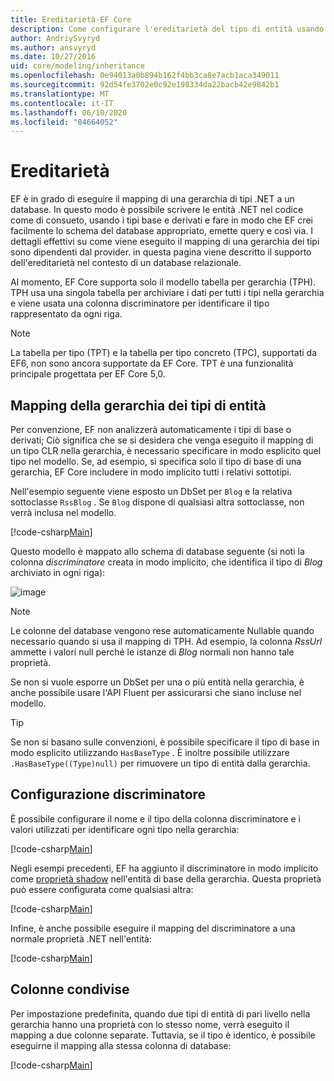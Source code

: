```yaml
---
title: Ereditarietà-EF Core
description: Come configurare l'ereditarietà del tipo di entità usando Entity Framework Core
author: AndriySvyryd
ms.author: ansvyryd
ms.date: 10/27/2016
uid: core/modeling/inheritance
ms.openlocfilehash: 0e94013a0b894b162f4bb3ca8e7acb1aca349011
ms.sourcegitcommit: 92d54fe3702e0c92e198334da22bacb42e9842b1
ms.translationtype: MT
ms.contentlocale: it-IT
ms.lasthandoff: 06/10/2020
ms.locfileid: "84664052"
---
```

# <a name="inheritance"></a>Ereditarietà

EF è in grado di eseguire il mapping di una gerarchia di tipi .NET a un database. In questo modo è possibile scrivere le entità .NET nel codice come di consueto, usando i tipi base e derivati e fare in modo che EF crei facilmente lo schema del database appropriato, emette query e così via. I dettagli effettivi su come viene eseguito il mapping di una gerarchia dei tipi sono dipendenti dal provider. in questa pagina viene descritto il supporto dell'ereditarietà nel contesto di un database relazionale.

Al momento, EF Core supporta solo il modello tabella per gerarchia (TPH). TPH usa una singola tabella per archiviare i dati per tutti i tipi nella gerarchia e viene usata una colonna discriminatore per identificare il tipo rappresentato da ogni riga.

> [!NOTE]
> La tabella per tipo (TPT) e la tabella per tipo concreto (TPC), supportati da EF6, non sono ancora supportate da EF Core. TPT è una funzionalità principale progettata per EF Core 5,0.

## <a name="entity-type-hierarchy-mapping"></a>Mapping della gerarchia dei tipi di entità

Per convenzione, EF non analizzerà automaticamente i tipi di base o derivati; Ciò significa che se si desidera che venga eseguito il mapping di un tipo CLR nella gerarchia, è necessario specificare in modo esplicito quel tipo nel modello. Se, ad esempio, si specifica solo il tipo di base di una gerarchia, EF Core includere in modo implicito tutti i relativi sottotipi.

Nell'esempio seguente viene esposto un DbSet per `Blog` e la relativa sottoclasse `RssBlog` . Se `Blog` dispone di qualsiasi altra sottoclasse, non verrà inclusa nel modello.

[!code-csharp[Main](../../../samples/core/Modeling/Conventions/InheritanceDbSets.cs?name=InheritanceDbSets&highlight=3-4)]

Questo modello è mappato allo schema di database seguente (si noti la colonna *discriminatore* creata in modo implicito, che identifica il tipo di *Blog* archiviato in ogni riga):

![image](_static/inheritance-tph-data.png)

>[!NOTE]
> Le colonne del database vengono rese automaticamente Nullable quando necessario quando si usa il mapping di TPH. Ad esempio, la colonna *RssUrl* ammette i valori null perché le istanze di *Blog* normali non hanno tale proprietà.

Se non si vuole esporre un DbSet per una o più entità nella gerarchia, è anche possibile usare l'API Fluent per assicurarsi che siano incluse nel modello.

> [!TIP]
> Se non si basano sulle convenzioni, è possibile specificare il tipo di base in modo esplicito utilizzando `HasBaseType` . È inoltre possibile utilizzare `.HasBaseType((Type)null)` per rimuovere un tipo di entità dalla gerarchia.

## <a name="discriminator-configuration"></a>Configurazione discriminatore

È possibile configurare il nome e il tipo della colonna discriminatore e i valori utilizzati per identificare ogni tipo nella gerarchia:

[!code-csharp[Main](../../../samples/core/Modeling/FluentAPI/DiscriminatorConfiguration.cs?name=DiscriminatorConfiguration&highlight=4-6)]

Negli esempi precedenti, EF ha aggiunto il discriminatore in modo implicito come [proprietà shadow](xref:core/modeling/shadow-properties) nell'entità di base della gerarchia. Questa proprietà può essere configurata come qualsiasi altra:

[!code-csharp[Main](../../../samples/core/Modeling/FluentAPI/DiscriminatorPropertyConfiguration.cs?name=DiscriminatorPropertyConfiguration&highlight=4-5)]

Infine, è anche possibile eseguire il mapping del discriminatore a una normale proprietà .NET nell'entità:

[!code-csharp[Main](../../../samples/core/Modeling/FluentAPI/NonShadowDiscriminator.cs?name=NonShadowDiscriminator&highlight=4)]

## <a name="shared-columns"></a>Colonne condivise

Per impostazione predefinita, quando due tipi di entità di pari livello nella gerarchia hanno una proprietà con lo stesso nome, verrà eseguito il mapping a due colonne separate. Tuttavia, se il tipo è identico, è possibile eseguirne il mapping alla stessa colonna di database:

[!code-csharp[Main](../../../samples/core/Modeling/FluentAPI/SharedTPHColumns.cs?name=SharedTPHColumns&highlight=9,13)]

